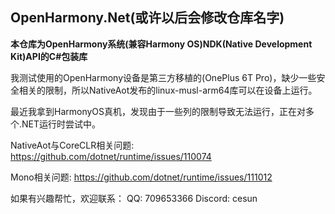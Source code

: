 ## OpenHarmony.Net(或许以后会修改仓库名字)

**本仓库为OpenHarmony系统(兼容Harmony OS)NDK(Native Development Kit)API的C#包装库**

我测试使用的OpenHarmony设备是第三方移植的(OnePlus 6T Pro)，缺少一些安全相关的限制，所以NativeAot发布的linux-musl-arm64库可以在设备上运行。

最近我拿到HarmonyOS真机，发现由于一些列的限制导致无法运行，正在对多个.NET运行时尝试中。

NativeAot与CoreCLR相关问题:
https://github.com/dotnet/runtime/issues/110074

Mono相关问题:
https://github.com/dotnet/runtime/issues/111012


如果有兴趣帮忙，欢迎联系：
QQ: 709653366
Discord: cesun